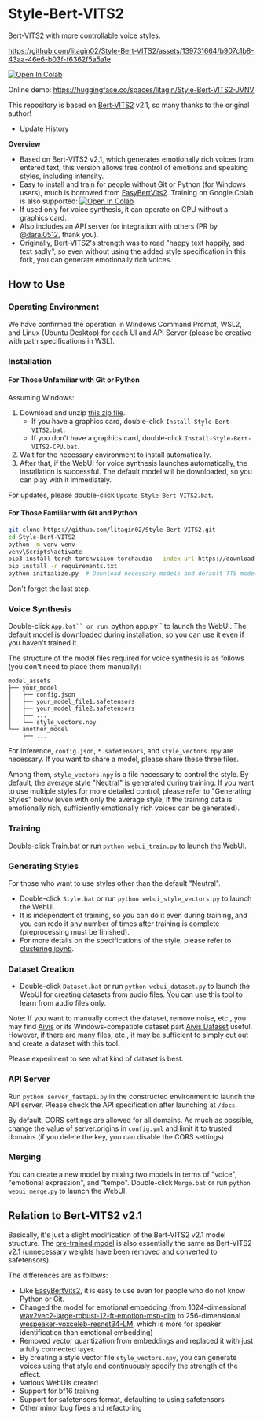 # Style-Bert-VITS2

Bert-VITS2 with more controllable voice styles.

https://github.com/litagin02/Style-Bert-VITS2/assets/139731664/b907c1b8-43aa-46e6-b03f-f6362f5a5a1e

[![Open In Colab](https://colab.research.google.com/assets/colab-badge.svg)](http://colab.research.google.com/github/litagin02/Style-Bert-VITS2/blob/master/colab.ipynb)

Online demo: https://huggingface.co/spaces/litagin/Style-Bert-VITS2-JVNV

This repository is based on [Bert-VITS2](https://github.com/fishaudio/Bert-VITS2) v2.1, so many thanks to the original author!

- [Update History](docs/CHANGELOG.md)

**Overview**

- Based on Bert-VITS2 v2.1, which generates emotionally rich voices from entered text, this version allows free control of emotions and speaking styles, including intensity.
- Easy to install and train for people without Git or Python (for Windows users), much is borrowed from [EasyBertVits2](https://github.com/Zuntan03/EasyBertVits2/). Training on Google Colab is also supported: [![Open In Colab](https://colab.research.google.com/assets/colab-badge.svg)](http://colab.research.google.com/github/litagin02/Style-Bert-VITS2/blob/master/colab.ipynb)
- If used only for voice synthesis, it can operate on CPU without a graphics card.
- Also includes an API server for integration with others (PR by [@darai0512](https://github.com/darai0512), thank you).
- Originally, Bert-VITS2's strength was to read "happy text happily, sad text sadly", so even without using the added style specification in this fork, you can generate emotionally rich voices.


## How to Use

<!-- For more details, please refer to [here](docs/tutorial.md). -->

### Operating Environment

We have confirmed the operation in Windows Command Prompt, WSL2, and Linux (Ubuntu Desktop) for each UI and API Server (please be creative with path specifications in WSL).

### Installation

#### For Those Unfamiliar with Git or Python

Assuming Windows:

1. Download and unzip [this zip file](https://github.com/litagin02/Style-Bert-VITS2/releases/download/1.3/Style-Bert-VITS2.zip).
   - If you have a graphics card, double-click `Install-Style-Bert-VITS2.bat`.
   - If you don't have a graphics card, double-click `Install-Style-Bert-VITS2-CPU.bat`.
2. Wait for the necessary environment to install automatically.
3. After that, if the WebUI for voice synthesis launches automatically, the installation is successful. The default model will be downloaded, so you can play with it immediately.

For updates, please double-click `Update-Style-Bert-VITS2.bat`.

#### For Those Familiar with Git and Python

```bash
git clone https://github.com/litagin02/Style-Bert-VITS2.git
cd Style-Bert-VITS2
python -m venv venv
venv\Scripts\activate
pip3 install torch torchvision torchaudio --index-url https://download.pytorch.org/whl/cu118
pip install -r requirements.txt
python initialize.py  # Download necessary models and default TTS model
```
Don't forget the last step.

### Voice Synthesis
Double-click `App.bat`` or run `python app.py`` to launch the WebUI. The default model is downloaded during installation, so you can use it even if you haven't trained it.

The structure of the model files required for voice synthesis is as follows (you don't need to place them manually):

```
model_assets
├── your_model
│   ├── config.json
│   ├── your_model_file1.safetensors
│   ├── your_model_file2.safetensors
│   ├── ...
│   └── style_vectors.npy
└── another_model
    ├── ...
```

For inference, `config.json`, `*.safetensors`, and `style_vectors.npy` are necessary. If you want to share a model, please share these three files.

Among them, `style_vectors.npy` is a file necessary to control the style. By default, the average style "Neutral" is generated during training.
If you want to use multiple styles for more detailed control, please refer to "Generating Styles" below (even with only the average style, if the training data is emotionally rich, sufficiently emotionally rich voices can be generated).

### Training

Double-click Train.bat or run `python webui_train.py` to launch the WebUI.

### Generating Styles
For those who want to use styles other than the default "Neutral".

- Double-click `Style.bat` or run `python webui_style_vectors.py` to launch the WebUI.
- It is independent of training, so you can do it even during training, and you can redo it any number of times after training is complete (preprocessing must be finished).
- For more details on the specifications of the style, please refer to [clustering.ipynb](../clustering.ipynb).

### Dataset Creation

- Double-click `Dataset.bat` or run `python webui_dataset.py` to launch the WebUI for creating datasets from audio files. You can use this tool to learn from audio files only.

Note: If you want to manually correct the dataset, remove noise, etc., you may find [Aivis](https://github.com/tsukumijima/Aivis) or its Windows-compatible dataset part [Aivis Dataset](https://github.com/litagin02/Aivis-Dataset) useful. However, if there are many files, etc., it may be sufficient to simply cut out and create a dataset with this tool.

Please experiment to see what kind of dataset is best.

### API Server
Run `python server_fastapi.py` in the constructed environment to launch the API server.
Please check the API specification after launching at `/docs`.

By default, CORS settings are allowed for all domains.
As much as possible, change the value of server.origins in `config.yml` and limit it to trusted domains (if you delete the key, you can disable the CORS settings).

### Merging
You can create a new model by mixing two models in terms of "voice", "emotional expression", and "tempo".
Double-click `Merge.bat` or run `python webui_merge.py` to launch the WebUI.

## Relation to Bert-VITS2 v2.1
Basically, it's just a slight modification of the Bert-VITS2 v2.1 model structure. The [pre-trained model](https://huggingface.co/litagin/Style-Bert-VITS2-1.0-base) is also essentially the same as Bert-VITS2 v2.1 (unnecessary weights have been removed and converted to safetensors).

The differences are as follows:

- Like [EasyBertVits2](https://github.com/Zuntan03/EasyBertVits2), it is easy to use even for people who do not know Python or Git.
- Changed the model for emotional embedding (from 1024-dimensional [wav2vec2-large-robust-12-ft-emotion-msp-dim](https://huggingface.co/audeering/wav2vec2-large-robust-12-ft-emotion-msp-dim) to 256-dimensional [wespeaker-voxceleb-resnet34-LM](https://huggingface.co/pyannote/wespeaker-voxceleb-resnet34-LM), which is more for speaker identification than emotional embedding)
- Removed vector quantization from embeddings and replaced it with just a fully connected layer.
- By creating a style vector file `style_vectors.npy`, you can generate voices using that style and continuously specify the strength of the effect.
- Various WebUIs created
- Support for bf16 training
- Support for safetensors format, defaulting to using safetensors
- Other minor bug fixes and refactoring